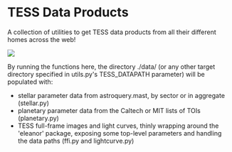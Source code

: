 # TESS Data Products
A collection of utilities to get TESS data products from all their different homes across the web!

![](https://imgs.xkcd.com/comics/standards.png)

By running the functions here, the directory ./data/ (or any other target directory specified in utils.py's TESS_DATAPATH parameter) will be populated with:

- stellar parameter data from astroquery.mast, by sector or in aggregate (stellar.py)
- planetary parameter data from the Caltech or MIT lists of TOIs (planetary.py)
- TESS full-frame images and light curves, thinly wrapping around the 'eleanor' package, exposing some top-level parameters and handling the data paths (ffi.py and lightcurve.py)
